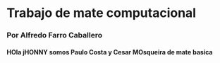 # Trabajo de mate computacional 
### Por Alfredo Farro Caballero
#### HOla jHONNY somos Paulo Costa y Cesar MOsqueira de mate basica
